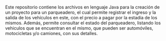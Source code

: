 Este repositorio contiene los archivos en lenguaje Java para la creación de un proyecto para un parqueadero, el cual permite registrar el ingreso y la salida de los vehículos en este, con el precio a pagar por la estadía de los mismos.
Además, permite consultar el estado del parqueadero, listando los vehiculos que se encuentran en el mismo, que pueden ser automóviles, motocicletas y/o camiones, con sus detalles.
